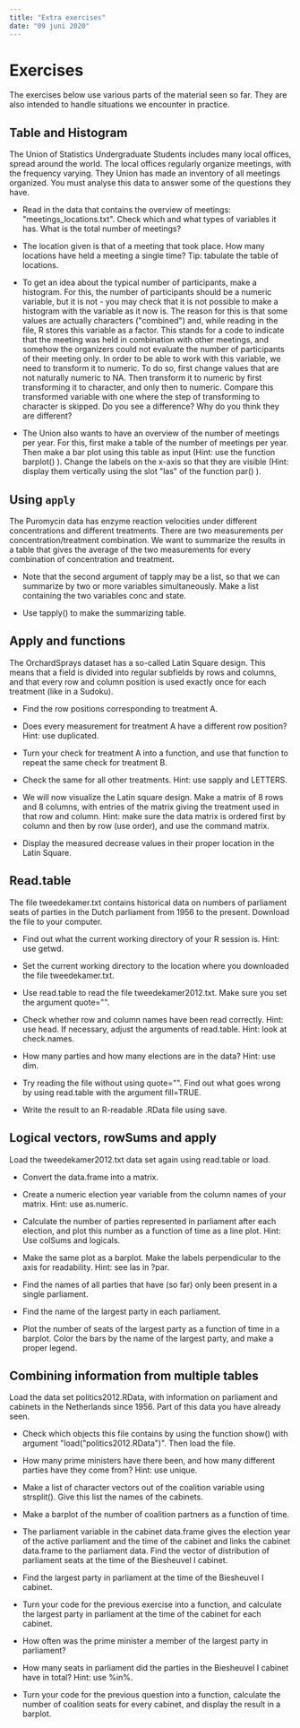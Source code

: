 ```yaml
---
title: "Extra exercises"
date: "09 juni 2020"
---
```


# Exercises

The exercises below use various parts of the material seen so far. They are also intended to handle situations we encounter in practice.

## Table and Histogram

The Union of Statistics Undergraduate Students includes many local offices, spread around the world. The local offices regularly organize meetings, with the frequency varying. They Union has made an inventory of all meetings organized. You must analyse this data to answer some of the questions they have.

- Read in the data that contains the overview of meetings: "meetings_locations.txt". Check which and what types of variables it has. What is the total number of meetings?



- The location given is that of a meeting that took place. How many locations have held a meeting a single time? Tip: tabulate the table of locations.



- To get an idea about the typical number of participants, make a histogram. For this, the number of participants should be a numeric variable, but it is not - you may check that it is not possible to make a histogram with the variable as it now is. The reason for this is that some values are actually characters ("combined") and, while reading in the file, R stores this variable as a factor. This stands for a code to indicate that the meeting was held in combination with other meetings, and somehow the organizers could not evaluate the number of participants of their meeting only. In order to be able to work with this variable, we need to transform it to numeric. To do so, first change values that are not naturally numeric to NA. Then transform it to numeric by first transforming it to character, and only then to numeric. Compare this transformed variable with one where the step of transforming to character is skipped. Do you see a difference? Why do you think they are different?



- The Union also wants to have an overview of the number of meetings per year. For this, first make a table of the number of meetings per year. Then make a bar plot using this table as input (Hint: use the function barplot() ). Change the  labels on the x-axis so that they are visible (Hint:  display them vertically using the slot "las" of the function par() ).



## Using `apply`

The Puromycin data has enzyme reaction velocities under different concentrations and different treatments. There are two measurements per concentration/treatment combination. We want to summarize the results in a table that gives the average of the two measurements for every combination of concentration and treatment.

- Note that the second argument of tapply may be a list, so that we can summarize by two or more variables simultaneously. Make a list containing the two variables conc and state.



- Use tapply() to make the summarizing table.



##  Apply and functions

The OrchardSprays dataset has a so-called Latin Square design. This means that a field is divided into regular subfields by rows and columns, and that every row and column position is used exactly once for each treatment (like in a Sudoku).

- Find the row positions corresponding to treatment A.



- Does every measurement for treatment A have a different row position? Hint: use duplicated.



- Turn your check for treatment A into a function, and use that function to repeat the same check for treatment B.



- Check the same for all other treatments. Hint: use sapply and LETTERS.



- We will now visualize the Latin square design. Make a matrix of 8 rows and 8 columns, with entries of the matrix giving the treatment used in that row and column. Hint: make sure the data matrix is ordered first by column and then by row (use order), and use the command matrix.



- Display the measured decrease values in their proper location in the Latin Square.



## Read.table

The file tweedekamer.txt contains historical data on numbers of parliament seats of parties in the Dutch parliament from 1956 to the present. Download the file to your computer.

- Find out what the current working directory of your R session is. Hint: use getwd.



-	Set the current working directory to the location where you downloaded the file tweedekamer.txt.



-	Use read.table to read the file tweedekamer2012.txt. Make sure you set the argument quote="".



-	Check whether row and column names have been read correctly. Hint: use head. If necessary, adjust the arguments of read.table. Hint: look at check.names.



- How many parties and how many elections are in the data? Hint: use dim.



-	Try reading the file without using quote="". Find out what goes wrong by using read.table with the argument fill=TRUE.



-	Write the result to an R-readable .RData file using save.



## Logical vectors, rowSums and apply

Load the tweedekamer2012.txt data set again using read.table or load.

-	Convert the data.frame into a matrix.



-	Create a numeric election year variable from the column names of your matrix. Hint: use as.numeric.



-	Calculate the number of parties represented in parliament after each election, and plot this number as a function of time as a line plot. Hint: Use colSums and logicals.



-	Make the same plot as a barplot. Make the labels perpendicular to the axis for readability. Hint: see las in ?par.



-	Find the names of all parties that have (so far) only been present in a single parliament.



-	Find the name of the largest party in each parliament.



-	Plot the number of seats of the largest party as a function of time in a barplot. Color the bars by the name of the largest party, and make a proper legend.




## Combining information from multiple tables

Load the data set politics2012.RData, with information on parliament and cabinets in the Netherlands since 1956. Part of this data you have already seen. 

- Check which objects this file contains by using the function show() with argument "load("politics2012.RData")". Then load the file.



-  How many prime ministers have there been, and how many different parties have they come from? Hint: use unique.



- Make a list of character vectors out of the coalition variable using strsplit(). Give this list the names of the cabinets.



- Make a barplot of the number of coalition partners as a function of time.



- The parliament variable in the cabinet data.frame gives the election year of the active parliament and the time of the cabinet and links the cabinet data.frame to the parliament data. Find the vector of distribution of parliament seats at the time of the Biesheuvel I cabinet.



- Find the largest party in parliament at the time of the Biesheuvel I cabinet.



- Turn your code for the previous exercise into a function, and calculate the largest party in parliament at the time of the cabinet for each cabinet.



- How often was the prime minister a member of the largest party in parliament?



- How many seats in parliament did the parties in the Biesheuvel I cabinet have in total? Hint: use %in%.



- Turn your code for the previous question into a function, calculate the number of coalition seats for every cabinet, and display the result in a barplot.



